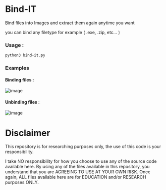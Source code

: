 # Bind-IT
 Bind files into Images and extract them again anytime you want
 
 you can bind any filetype for example ( .exe, .zip,  etc... )
 
 ### Usage : 
 
  ```sh
  python3 bind-it.py
  ```
### Examples

#### Binding files :
![image](https://user-images.githubusercontent.com/76908534/135460475-eb104657-eaf7-4946-9427-2dc4c32a1542.png)

#### Unbinding files :
![image](https://user-images.githubusercontent.com/76908534/135466605-fa07e435-c539-4c11-a72f-60b129b4d925.png)





# Disclaimer
This repository is for researching purposes only, the use of this code is your responsibility.

I take NO responsibility for how you choose to use any of the source code available here. 
By using any of the files available in this repository, you understand that you are AGREEING TO USE AT YOUR OWN RISK. 
Once again, ALL files available here are for EDUCATION and/or RESEARCH purposes ONLY.

